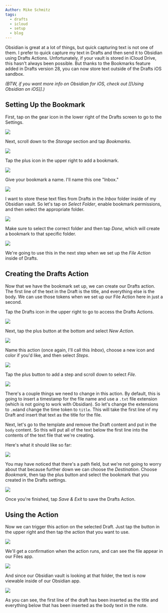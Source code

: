 ```yaml
---
Author: Mike Schmitz
tags:
  - drafts
  - icloud
  - setup
  - blog
---
```


Obsidian is great at a lot of things, but quick capturing text is not one of them. I prefer to quick capture my text in Drafts and then send it to Obsidian using Drafts Actions. Unfortunately, if your vault is stored in iCloud Drive, this hasn't always been possible. But thanks to the Bookmarks feature added in Drafts version 28, you can now store text outside of the Drafts iOS sandbox.

_(BTW, if you want more info on Obsidian for iOS, check out [[Using Obsidian on iOS]].)_

## Setting Up the Bookmark

First, tap on the gear icon in the lower right of the Drafts screen to go to the Settings.

![](https://thesweetsetup.com/wp-content/uploads/2021/09/drafts1.jpg)

Next, scroll down to the _Storage_ section and tap _Bookmarks_.

![](https://thesweetsetup.com/wp-content/uploads/2021/09/drafts2.jpg)

Tap the plus icon in the upper right to add a bookmark.

![](https://thesweetsetup.com/wp-content/uploads/2021/09/drafts3.jpg)

Give your bookmark a name. I'll name this one "Inbox."

![](https://thesweetsetup.com/wp-content/uploads/2021/09/drafts4.jpg)

I want to store these text files from Drafts in the _Inbox_ folder inside of my Obsidian vault. So let's tap on _Select Folder_, enable bookmark permissions, and then select the appropriate folder.

![](https://thesweetsetup.com/wp-content/uploads/2021/09/drafts5.jpg)

Make sure to select the correct folder and then tap _Done_, which will create a bookmark to that specific folder.

![](https://thesweetsetup.com/wp-content/uploads/2021/09/drafts6.jpg)

We're going to use this in the next step when we set up the _File Action_ inside of Drafts.

## Creating the Drafts Action

Now that we have the bookmark set up, we can create our Drafts action. The first line of the text in the Draft is the title, and everything else is the body. We can use those tokens when we set up our File Action here in just a second.

Tap the Drafts icon in the upper right to go to access the Drafts Actions.

![](https://thesweetsetup.com/wp-content/uploads/2021/09/drafts7.jpg)

Next, tap the plus button at the bottom and select _New Action_.

![](https://thesweetsetup.com/wp-content/uploads/2021/09/drafts8.jpg)

Name this action (once again, I'll call this _Inbox_), choose a new icon and color if you'd like, and then select _Steps_.

![](https://thesweetsetup.com/wp-content/uploads/2021/09/drafts9.jpg)

Tap the plus button to add a step and scroll down to select _File_.

![](https://thesweetsetup.com/wp-content/uploads/2021/09/drafts10.jpg)

There's a couple things we need to change in this action. By default, this is going to insert a timestamp for the file name and use a `.txt` file extension (which is not going to work with Obsidian). So let's change the extensions to `.md`and change the time token to `title`. This will take the first line of my Draft and insert that text as the title for the file.

Next, let's go to the template and remove the Draft content and put in the `body` content. So this will put all of the text below the first line into the contents of the text file that we're creating.

Here's what it should like so far:

![](https://thesweetsetup.com/wp-content/uploads/2021/09/drafts11.jpg)

You may have noticed that there's a path field, but we're not going to worry about that because further down we can choose the _Destination_. Choose _Bookmark_, then tap the plus button and select the bookmark that you created in the Drafts settings.

![](https://thesweetsetup.com/wp-content/uploads/2021/09/drafts12.jpg)

Once you're finished, tap _Save & Exit_ to save the Drafts Action.

## Using the Action

Now we can trigger this action on the selected Draft. Just tap the button in the upper right and then tap the action that you want to use.

![](https://thesweetsetup.com/wp-content/uploads/2021/09/drafts13-1.jpg)

We'll get a confirmation when the action runs, and can see the file appear in our Files app.

![](https://thesweetsetup.com/wp-content/uploads/2021/09/drafts14.jpg)

And since our Obsidian vault is looking at that folder, the text is now viewable inside of our Obsidian app.

![](https://thesweetsetup.com/wp-content/uploads/2021/09/drafts15.jpg)

As you can see, the first line of the draft has been inserted as the title and everything below that has been inserted as the body text in the note.
